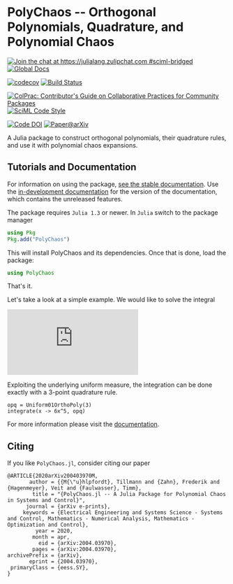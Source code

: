 # PolyChaos -- Orthogonal Polynomials, Quadrature, and Polynomial Chaos

[![Join the chat at https://julialang.zulipchat.com #sciml-bridged](https://img.shields.io/static/v1?label=Zulip&message=chat&color=9558b2&labelColor=389826)](https://julialang.zulipchat.com/#narrow/stream/279055-sciml-bridged)
[![Global Docs](https://img.shields.io/badge/docs-SciML-blue.svg)](https://docs.sciml.ai/PolyChaos/stable/)

[![codecov](https://codecov.io/gh/SciML/PolyChaos.jl/branch/master/graph/badge.svg)](https://codecov.io/gh/SciML/PolyChaos.jl)
[![Build Status](https://github.com/SciML/PolyChaos.jl/workflows/CI/badge.svg)](https://github.com/SciML/PolyChaos.jl/actions?query=workflow%3ACI)

[![ColPrac: Contributor's Guide on Collaborative Practices for Community Packages](https://img.shields.io/badge/ColPrac-Contributor%27s%20Guide-blueviolet)](https://github.com/SciML/ColPrac)
[![SciML Code Style](https://img.shields.io/static/v1?label=code%20style&message=SciML&color=9558b2&labelColor=389826)](https://github.com/SciML/SciMLStyle)

[![Code DOI](https://zenodo.org/badge/165908711.svg)](https://zenodo.org/badge/latestdoi/165908711)
[![Paper@arXiv](https://img.shields.io/badge/arXiv-2004.03970-green.svg)](https://arxiv.org/abs/2004.03970)

A Julia package to construct orthogonal polynomials, their quadrature rules, and use it with polynomial chaos expansions.

## Tutorials and Documentation

For information on using the package,
[see the stable documentation](https://docs.sciml.ai/PolyChaos/stable/). Use the
[in-development documentation](https://docs.sciml.ai/PolyChaos/dev/) for the version of
the documentation, which contains the unreleased features.

The package requires `Julia 1.3` or newer.
In `Julia` switch to the package manager

```julia
using Pkg
Pkg.add("PolyChaos")
```

This will install PolyChaos and its dependencies.
Once that is done, load the package:

```julia
using PolyChaos
```

That's it.

Let's take a look at a simple example.
We would like to solve the integral

![equation](https://latex.codecogs.com/gif.latex?%5Cint_0%5E1%206%20x%5E5%20%5Cmathrm%7Bd%7Dx.)

Exploiting the underlying uniform measure, the integration can be done exactly with a 3-point quadrature rule.

```@example mysetup
opq = Uniform01OrthoPoly(3)
integrate(x -> 6x^5, opq)
```

For more information please visit the [documentation](https://docs.sciml.ai/PolyChaos/stable).

## Citing

If you like `PolyChaos.jl`, consider citing our paper

```
@ARTICLE{2020arXiv200403970M,
       author = {{M{\"u}hlpfordt}, Tillmann and {Zahn}, Frederik and {Hagenmeyer}, Veit and {Faulwasser}, Timm},
        title = "{PolyChaos.jl -- A Julia Package for Polynomial Chaos in Systems and Control}",
      journal = {arXiv e-prints},
     keywords = {Electrical Engineering and Systems Science - Systems and Control, Mathematics - Numerical Analysis, Mathematics - Optimization and Control},
         year = 2020,
        month = apr,
          eid = {arXiv:2004.03970},
        pages = {arXiv:2004.03970},
archivePrefix = {arXiv},
       eprint = {2004.03970},
 primaryClass = {eess.SY},
}
```
